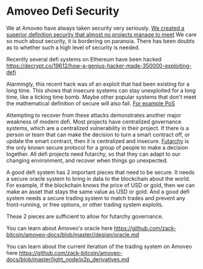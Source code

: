 Amoveo Defi Security
===========

We at Amoveo have always taken security very seriously. [We created a superior definition security that almost no projects manage to meet](basics/trust_theory.md)
We care so much about security, it is bordering on paranoia. There has been doubts as to whether such a high level of security is needed.

Recently several defi systems on Ethereum have been hacked https://decrypt.co/19612/how-a-genius-hacker-made-350000-exploiting-defi

Alarmingly, this recent hack was of an exploit that had been existing for a long time. This shows that insecure systems can stay unexploited for a long time, like a ticking time bomb. Maybe other popular systems that don't meet the mathematical definition of secure will also fail. [For example PoS](other_blockchains/proof_of_stake.md)

Attempting to recover from these attacks demonstrates another major weakness of modern defi. Most projects have centralized governance systems, which are a centralized vulnerability in their project.
If there is a person or team that can make the decision to turn a smart contract off, or update the smart contract, then it is centralized and insecure.
[Futarchy](basics/futarchy.md) is the only known secure protocol for a group of people to make a decision together. All defi projects need futarchy, so that they can adapt to our changing environment, and recover when things go unexpected.


A good defi system has 2 important pieces that need to be secure.
It needs a secure oracle system to bring in data to the blockchain about the world. For example, if the blockchain knows the price of USD or gold, then we can make an asset that stays the same value as USD or gold.
And a good defi system needs a secure trading system to match trades and prevent any front-running, or free options, or other trading system exploits.

These 2 pieces are sufficient to allow for futarchy governance.

You can learn about Amoveo's oracle here https://github.com/zack-bitcoin/amoveo-docs/blob/master//design/oracle.md

You can learn about the current iteration of the trading system on Amoveo here https://github.com/zack-bitcoin/amoveo-docs/blob/master/light_node/p2p_derivatives.md




